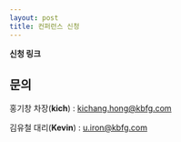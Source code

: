 ```yaml
---
layout: post
title: 컨퍼런스 신청
---
```


**신청 링크**

## 문의
홍기창 차장(**kich**) : [kichang.hong@kbfg.com](mailto:kichang.hong@kbfg.com)

김유철 대리(**Kevin**) : [u.iron@kbfg.com](mailto:u.iron@kbfg.com)